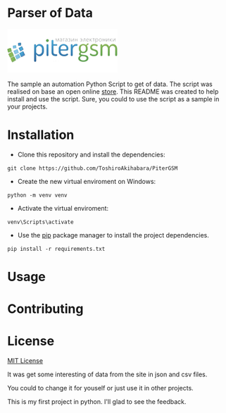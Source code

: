 # Parser of Data 

![PiterGSM](https://github.com/ToshiroAkihabara/PiterGSM/blob/main/pitergsm.webp)


The sample an automation Python Script to get of data.
The script was realised on base an open online [store](https://pitergsm.ru).
This README was created to help install and use the script.
Sure, you could to use the script as a sample in your projects.

# Installation
- Clone this repository and install the dependencies:
```
git clone https://github.com/ToshiroAkihabara/PiterGSM
```
- Create the new virtual enviroment on Windows:
```
python -m venv venv
```
- Activate the virtual enviroment:
```
venv\Scripts\activate
```
- Use the [pip](https://pip.pypa.io/en/stable/) package manager to install the project dependencies.
```
pip install -r requirements.txt
```
# Usage



# Contributing


# License

[MIT License](https://choosealicense.com/licenses/mit/)




It was get some interesting of data from the site in json and csv files. 

You could to change it for youself or just use it in other projects. 

This is my first project in python. I'll glad to see the feedback.
